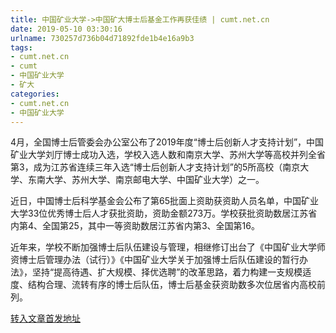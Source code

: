 ```yaml
---
title: 中国矿业大学->中国矿大博士后基金工作再获佳绩 | cumt.net.cn
date: 2019-05-10 03:30:16
urlname: 730257d736b04d71892fde1b4e16a9b3
tags: 
- cumt.net.cn
- cumt
- 中国矿业大学
- 矿大
categories:
- cumt.net.cn
- 中国矿业大学
---
```



4月，全国博士后管委会办公室公布了2019年度“博士后创新人才支持计划”，中国矿业大学刘厅博士成功入选，学校入选人数和南京大学、苏州大学等高校并列全省第3，成为江苏省连续三年入选“博士后创新人才支持计划”的5所高校（南京大学、东南大学、苏州大学、南京邮电大学、中国矿业大学）之一。

近日，中国博士后科学基金会公布了第65批面上资助获资助人员名单，中国矿业大学33位优秀博士后人才获批资助，资助金额273万。学校获批资助数居江苏省内第4、全国第25，其中一等资助数居江苏省内第3、全国第16。

近年来，学校不断加强博士后队伍建设与管理，相继修订出台了《中国矿业大学师资博士后管理办法（试行）》《中国矿业大学关于加强博士后队伍建设的暂行办法》，坚持“提高待遇、扩大规模、择优选聘”的改革思路，着力构建一支规模适度、结构合理、流转有序的博士后队伍，博士后基金获资助数多次位居省内高校前列。





[转入文章首发地址](http://xwzx.cumt.edu.cn/ff/7d/c513a524157/page.htm)